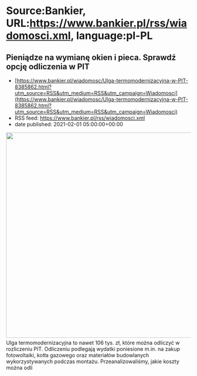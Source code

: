 # Source:Bankier, URL:https://www.bankier.pl/rss/wiadomosci.xml, language:pl-PL

## Pieniądze na wymianę okien i pieca. Sprawdź opcję odliczenia w PIT
 - [https://www.bankier.pl/wiadomosc/Ulga-termomodernizacyjna-w-PIT-8385862.html?utm_source=RSS&utm_medium=RSS&utm_campaign=Wiadomosci](https://www.bankier.pl/wiadomosc/Ulga-termomodernizacyjna-w-PIT-8385862.html?utm_source=RSS&utm_medium=RSS&utm_campaign=Wiadomosci)
 - RSS feed: https://www.bankier.pl/rss/wiadomosci.xml
 - date published: 2021-02-01 05:00:00+00:00

<p><img align="left" alt="" class="webfeedsFeaturedVisual" height="560" src="http://galeria.bankier.pl/p/7/6/9a618ca838e02b-948-568-0-103-2170-1301.jpg" style="display: block; margin-bottom: 5px; clear: both;" width="945" />Ulga termomodernizacyjna to nawet 106 tys. zł, które można odliczyć w rozliczeniu PIT. Odliczeniu podlegają wydatki poniesione m.in. na zakup fotowoltaiki, kotła gazowego oraz materiałów budowlanych wykorzystywanych podczas montażu. Przeanalizowaliśmy, jakie koszty można odli

